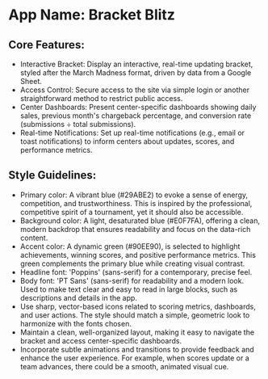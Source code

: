 # **App Name**: Bracket Blitz

## Core Features:

- Interactive Bracket: Display an interactive, real-time updating bracket, styled after the March Madness format, driven by data from a Google Sheet.
- Access Control: Secure access to the site via simple login or another straightforward method to restrict public access.
- Center Dashboards: Present center-specific dashboards showing daily sales, previous month's chargeback percentage, and conversion rate (submissions ÷ total submissions).
- Real-time Notifications: Set up real-time notifications (e.g., email or toast notifications) to inform centers about updates, scores, and performance metrics.

## Style Guidelines:

- Primary color: A vibrant blue (#29ABE2) to evoke a sense of energy, competition, and trustworthiness. This is inspired by the professional, competitive spirit of a tournament, yet it should also be accessible.
- Background color: A light, desaturated blue (#E0F7FA), offering a clean, modern backdrop that ensures readability and focus on the data-rich content.
- Accent color: A dynamic green (#90EE90), is selected to highlight achievements, winning scores, and positive performance metrics. This green complements the primary blue while creating visual contrast.
- Headline font: 'Poppins' (sans-serif) for a contemporary, precise feel.
- Body font: 'PT Sans' (sans-serif) for readability and a modern look. Used to make text clear and easy to read in large blocks, such as descriptions and details in the app.
- Use sharp, vector-based icons related to scoring metrics, dashboards, and user actions.  The style should match a simple, geometric look to harmonize with the fonts chosen.
- Maintain a clean, well-organized layout, making it easy to navigate the bracket and access center-specific dashboards.
- Incorporate subtle animations and transitions to provide feedback and enhance the user experience. For example, when scores update or a team advances, there could be a smooth, animated visual cue.